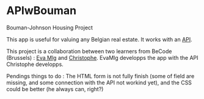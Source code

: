 # APIwBouman
Bouman-Johnson Housing Project

This app is useful for valuing any Belgian real estate. It works with an [API](https://github.com/orhannurkan/API-deployment).

This project is a collaboration between two learners from BeCode (Brussels) : [Eva Mlg](https://github.com/EvaMlg) and [Christophe](https://github.com/gietsc). EvaMlg developps the app with the API Christophe developps. 

Pendings things to do : The HTML form is not fully finish (some of field are missing, and some connection with the API not workind yet), and the CSS could be better (he always can, right?)


